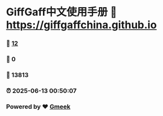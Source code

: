 # GiffGaff中文使用手册 :link: https://giffgaffchina.github.io 
### :page_facing_up: [12](https://giffgaffchina.github.io/tag.html) 
### :speech_balloon: 0 
### :hibiscus: 13813 
### :alarm_clock: 2025-06-13 00:50:07 
### Powered by :heart: [Gmeek](https://github.com/Meekdai/Gmeek)
